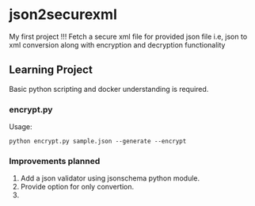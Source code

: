 # json2securexml
My first project !!! Fetch a secure xml file for provided json file i.e, json to xml conversion along with encryption and decryption functionality

## Learning Project

Basic python scripting and docker understanding is required.

### encrypt.py

Usage:

`python encrypt.py sample.json --generate --encrypt`


### Improvements planned
1. Add a json validator using jsonschema python module.
2. Provide option for only convertion.
3. 
